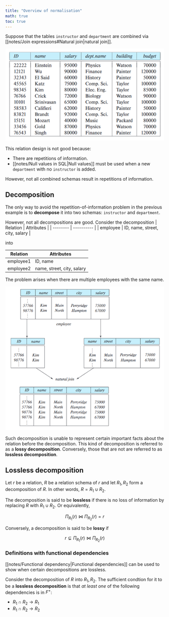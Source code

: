 ```yaml
---
title: "Overview of normalisation"
math: true
toc: true
---
```


Suppose that the tables `instructor` and `department` are combined via [[notes/Join expressions#Natural join|natural join]].

![bad-relation-design-example](notes/images/bad-relation-design-example.png)

This relation design is not good because:
- There are repetitions of information.
- [[notes/Null values in SQL|Null values]] must be used when a new `department` with no `instructor` is added.

However, not all combined schemas result in repetitions of information.

## Decomposition

The only way to avoid the repetition-of-information problem in the previous example is to **decompose** it into two schemas: `instructor` and `department`.

However, not all decompositions are good. Consider the decomposition
| Relation | Attributes |
| -------- | ---------- |
| employee | ID, name, street, city, salary |

into

| Relation | Attributes |
| -------- | ---------- |
| employee1 | ID, name |
| employee2 | name, street, city, salary |

The problem arises when there are multiple employees with the same name.

![lossy-decomposition-example](notes/images/lossy-decomposition-example.png)

Such decomposition is unable to represent certain important facts about the relation before the decomposition. This kind of decomposition is referred to as a **lossy decomposition**. Conversely, those that are not are referred to as **lossless decomposition**.

## Lossless decomposition
Let $r$ be a relation, $R$ be a relation schema of $r$ and let $R_1, R_2$ form a decomposition of $R$. In other words, $R = R_1 \cup R_2$.

The decomposition is said to be **lossless** if there is no loss of information by replacing $R$ with $R_1 \cup R_2$. Or equivalently,

$$
\Pi_{R_1}(r) \bowtie \Pi_{R_2}(r) = r
$$

Conversely, a decomposition is said to be **lossy** if

$$
r \subsetneq \Pi_{R_1}(r) \bowtie \Pi_{R_2}(r)
$$

### Definitions with functional dependencies

[[notes/Functional dependency|Functional dependencies]] can be used to show when certain decompositions are lossless.

Consider the decomposition of $R$ into $R_1, R_2$. The sufficient condtion for it to be a **lossless decomposition** is that _at least one_ of the following dependencies is in $F^+$:
- $R_1 \cap R_2 \to R_1$
- $R_1 \cap R_2 \to R_2$